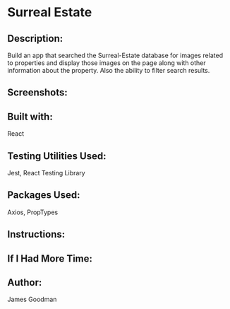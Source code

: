 # Surreal Estate

## Description:
Build an app that searched the Surreal-Estate database for images related to properties and display those images on the page along with other information about the property. Also the ability to filter search results.
## Screenshots:

## Built with:
React

## Testing Utilities Used:
Jest, React Testing Library

## Packages Used:
Axios, PropTypes

## Instructions:

## If I Had More Time:

## Author:
James Goodman


